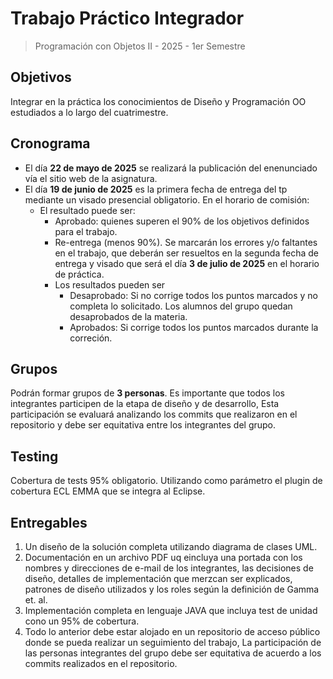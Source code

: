 # Trabajo Práctico Integrador

> Programación con Objetos II - 2025 - 1er Semestre

## Objetivos
Integrar en la práctica los conocimientos de Diseño y Programación OO estudiados a lo largo del cuatrimestre.

## Cronograma
* El día **22 de mayo de 2025** se realizará la publicación del enenunciado vía el sitio web de la asignatura.
* El día **19 de junio de 2025** es la primera fecha de entrega del tp mediante un visado presencial obligatorio. En el horario de comisión:
    * El resultado puede ser:
        * Aprobado: quienes superen el 90% de los objetivos definidos para el trabajo.
        * Re-entrega (menos 90%). Se marcarán los errores y/o faltantes en el trabajo, que deberán ser resueltos en la segunda fecha de entrega y visado que será el día **3 de julio de 2025** en el horario de práctica.
        * Los resultados pueden ser
            * Desaprobado: Si no corrige todos los puntos marcados y no completa lo solicitado. Los alumnos del grupo quedan desaprobados de la materia.
            * Aprobados: Si corrige todos los puntos marcados durante la correción.

## Grupos
Podrán formar grupos de **3 personas**. Es importante que todos los integrantes participen de la etapa de diseño y de desarrollo, Esta participación se evaluará analizando los commits que realizaron en el repositorio y debe ser equitativa entre los integrantes del grupo.

## Testing
Cobertura de tests 95% obligatorio. Utilizando como parámetro el plugin de cobertura ECL EMMA que se integra al Eclipse.

## Entregables
1. Un diseño de la solución completa utilizando diagrama de clases UML.
2. Documentación en un archivo PDF uq eincluya una portada con los nombres y direcciones de e-mail de los integrantes, las decisiones de diseño, detalles de implementación que merzcan ser explicados, patrones de diseño utilizados y los roles según la definición de Gamma et. al.
3. Implementación completa en lenguaje JAVA que incluya test de unidad cono un 95% de cobertura.
4. Todo lo anterior debe estar alojado en un repositorio de acceso público donde se pueda realizar un seguimiento del trabajo, La participación de las personas integrantes del grupo debe ser equitativa de acuerdo a los commits realizados en el repositorio.